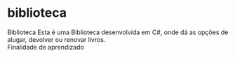 # biblioteca
Biblioteca
Esta é uma Biblioteca desenvolvida em C#, onde dá as opções de alugar, devolver ou renovar livros.<br>
Finalidade de aprendizado
